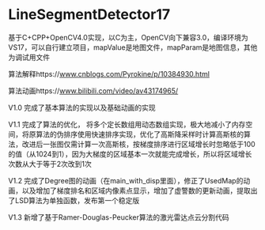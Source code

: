 # LineSegmentDetector17
基于C+CPP+OpenCV4.0实现，以C为主，OpenCV向下兼容3.0，编译环境为VS17，可以自行建立项目，mapValue是地图文件，mapParam是地图信息，其他为调试用文件

算法解释https://www.cnblogs.com/Pyrokine/p/10384930.html

算法动画https://www.bilibili.com/video/av43174965/

V1.0 完成了基本算法的实现以及基础动画的实现

V1.1 完成了算法的优化， 将多个定长数组用动态数组实现，极大地减小了内存空间，将原算法的伪排序使用快速排序实现，优化了高斯降采样时计算高斯核的算法，改进后一张图仅需计算一次高斯核，按梯度排序进行区域增长时忽略低于100的值（从1024到1），因为大梯度的区域基本一次就能完成增长，所以将区域增长次数从大于等于2次改到1次

V1.2 完成了Degree图的动画（在main_with_disp里面），修正了UsedMap的动画，以及增加了梯度排名和区域内像素点显示，增加了虚警数的更新动画，提取出了LSD算法为单独函数，发布第一个稳定版

V1.3 新增了基于Ramer-Douglas-Peucker算法的激光雷达点云分割代码
